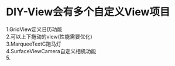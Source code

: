# DIY-View会有多个自定义View项目

1.GridView定义日历功能</br>
2.可以上下拖动的view(性能需要优化)</br>
3.MarqueeTextC跑马灯</br>
4.SurfaceViewCamera自定义相机功能</br>
5.